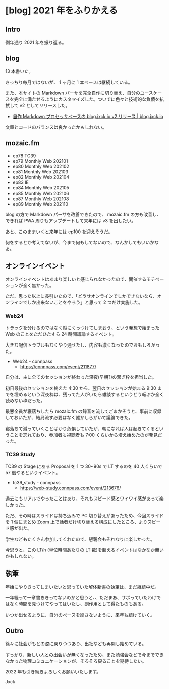 # [blog] 2021 年をふりかえる

## Intro

例年通り 2021 年を振り返る。


## blog

13 本書いた。

きっちり毎月ではないが、 1 ヶ月に 1 本ペースは継続している。

また、本サイトの Markdown パーサを完全自作に切り替え、自分のユースケースを完全に満たせるようにカスタマイズした。ついでに色々と技術的な負債を払拭して v2 としてリリースした。

- [自作 Markdown プロセッサベースの blog.jxck.io v2 リリース | blog.jxck.io](https://blog.jxck.io/entries/2021-11-30/blog-v2-release.html)

文章とコードのバランスは良かったかもしれない。


## mozaic.fm

- ep78 TC39
- ep79 Monthly Web 202101
- ep80 Monthly Web 202102
- ep81 Monthly Web 202103
- ep82 Monthly Web 202104
- ep83 IE
- ep84 Monthly Web 202105
- ep85 Monthly Web 202106
- ep87 Monthly Web 202108
- ep89 Monthly Web 202110

blog の方で Markdown パーサを改善できたので、 mozaic.fm の方も改善し、できれば PWA 周りもアップデートして来年には v3 を出したい。

あと、このままいくと来年には ep100 を迎えそうだ。

何をするとか考えてないが、今まで何もしてないので、なんかしてもいいかなぁ。


## オンラインイベント

オンラインイベントはあまり楽しいと感じられなかったので、開催するモチベーションが全く無かった。

ただ、思った以上に長引いたので、「どうせオンラインでしかできないなら、オンラインでしか出来ないことをやろう」と思って 2 つだけ実施した。


### Web24

トラックを分けるのではなく縦にくっつけてしまおう、という発想で始まった Web のことをただひたすら 24 時間議論するイベント。

大きな配信トラブルもなくやり通せたし、内容も濃くなったのでおもしろかった。

- Web24 - connpass
  - https://connpass.com/event/211877/

自分は、主に全てのセッションが終わった深夜(早朝?)の繋ぎ枠を担当した。

初日最後のセッションを終えた 4:30 から、翌日のセッションが始まる 9:30 までを埋めるという深夜枠は、残ってた人がいたら雑談するというどう転ぶか全く読めない枠だった。

最悪全員が寝落ちしたら mozaic.fm の録音を流してごまかそうと、事前に収録しておいたが、結局流す必要はなく誰かしらがいて議論できた。

寝落ちて減っていくことばかり危惧していたが、朝になれば人は起きてくるということを忘れており、参加者も視聴者も 7:00 くらいから増え始めたのが発見だった。


### TC39 Study

TC39 の Stage にある Proposal を 1 つ 30~90s で LT するのを 40 人くらいで 57 個やるというイベント。

- tc39_study - connpass
  - https://web-study.connpass.com/event/213676/

過去にもリアルでやったことはあり、それもスピード感とワイワイ感があって楽しかった。

ただ、その時はスライドは持ち込みで PC 切り替えがあったため、今回スライドを 1 個にまとめ Zoom 上で話者だけ切り替える構成にしたところ、よりスピード感が出た。

学生などもたくさん参加してくれたので、懇親会もそれなりに楽しかった。

今思うと、この LT/h (単位時間あたりの LT 数)を超えるイベントはなかなか無いかもしれない。



## 執筆

年始にやりきってしまいたいと思っていた解体新書の執筆は、まだ継続中だ。

一年経って一章書ききってないのかと思うと、、ただまあ、サボっていたわけではなく時間を見つけてやってはいたし、副作用として得たものもある。

いつか出せるように、自分のペースを崩さないように、来年も続けていく。


## Outro

徐々に社会がもとの姿に戻りつつあり、出社なども再開し始めている。

すっかり、新しい人との出会いが無くなったため、また勉強会などで今までできなかった物理コミュニケーションが、そろそろ戻ることを期待したい。

2022 年も引き続きよろしくお願いいたします。


Jxck

